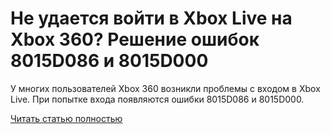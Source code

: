 # Не удается войти в Xbox Live на Xbox 360? Решение ошибок 8015D086 и 8015D000



У многих пользователей Xbox 360 возникли проблемы с входом в Xbox Live. При попытке входа появляются ошибки 8015D086 и 8015D000.

[Читать статью полностью](https://xyberbara.com/gaming/xbox-live-error-8015d086-8015d000/)
